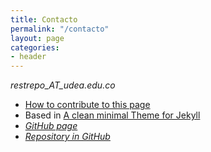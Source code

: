 ```yaml
---
title: Contacto
permalink: "/contacto"
layout: page
categories:
- header
---
```


_restrepo_AT_udea.edu.co_

* [How to contribute to this page](https://bit.ly/InstitutoDeFisica)
* Based in [A clean minimal Theme for Jekyll](http://pranavrajs.github.io/swift/)
* <i class="fa fa-github"> [<i class="fa fa-github"> GitHub page](https://institutodefisica.github.io/)
* [Repository in GitHub](https://github.com/institutodefisica/institutodefisica.github.io)
